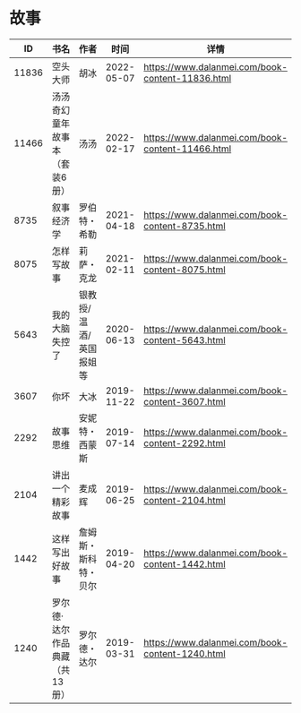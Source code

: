 # 故事

| ID | 书名 | 作者 | 时间 | 详情 | 下载页面 | EPUB下载链接 | MOBI下载链接 | AZW3下载链接 |
| --- | --- | --- | --- | --- | --- | --- | --- | --- |
| 11836 | 空头大师 | 胡冰 | 2022-05-07 | https://www.dalanmei.com/book-content-11836.html | https://www.dalanmei.com/download-book-11836.html | http://ct.dalanmei.com/f/31084289-578840941-8935c3 | http://ct.dalanmei.com/f/31084289-578844493-4293cd | http://ct.dalanmei.com/f/31084289-578843088-3aa308 |
| 11466 | 汤汤奇幻童年故事本（套装6册） | 汤汤 | 2022-02-17 | https://www.dalanmei.com/book-content-11466.html | https://www.dalanmei.com/download-book-11466.html | http://ct.dalanmei.com/f/31084289-570175515-fbf333 | http://ct.dalanmei.com/f/31084289-570301655-92b927 | http://ct.dalanmei.com/f/31084289-570371008-38a338 |
| 8735 | 叙事经济学 | 罗伯特・希勒 | 2021-04-18 | https://www.dalanmei.com/book-content-8735.html | https://www.dalanmei.com/download-book-8735.html | http://ct.dalanmei.com/f/31084289-571713575-754ee8 | http://ct.dalanmei.com/f/31084289-572114282-5b78b9 | http://ct.dalanmei.com/f/31084289-572128705-275ac6 |
| 8075 | 怎样写故事 | 莉萨・克龙 | 2021-02-11 | https://www.dalanmei.com/book-content-8075.html | https://www.dalanmei.com/download-book-8075.html | http://ct.dalanmei.com/f/31084289-571678384-d96fd8 | http://ct.dalanmei.com/f/31084289-572116114-6093da | http://ct.dalanmei.com/f/31084289-572157186-399703 |
| 5643 | 我的大脑失控了 | 银教授/温酒/英国报姐等 | 2020-06-13 | https://www.dalanmei.com/book-content-5643.html | https://www.dalanmei.com/download-book-5643.html | http://ct.dalanmei.com/f/31084289-571605725-c91ef1 | http://ct.dalanmei.com/f/31084289-571736731-a7ab63 | http://ct.dalanmei.com/f/31084289-571915332-305075 |
| 3607 | 你坏 | 大冰 | 2019-11-22 | https://www.dalanmei.com/book-content-3607.html | https://www.dalanmei.com/download-book-3607.html | http://ct.dalanmei.com/f/31084289-571551206-bc667e | http://ct.dalanmei.com/f/31084289-571863594-cf542a | http://ct.dalanmei.com/f/31084289-572068051-23b90f |
| 2292 | 故事思维 | 安妮特・西蒙斯 | 2019-07-14 | https://www.dalanmei.com/book-content-2292.html | https://www.dalanmei.com/download-book-2292.html | http://ct.dalanmei.com/f/31084289-571588240-68cc40 | http://ct.dalanmei.com/f/31084289-571738265-8ab374 | http://ct.dalanmei.com/f/31084289-571868623-b8a483 |
| 2104 | 讲出一个精彩故事 | 麦成辉 | 2019-06-25 | https://www.dalanmei.com/book-content-2104.html |  |  |  |  |
| 1442 | 这样写出好故事 | 詹姆斯・斯科特・贝尔 | 2019-04-20 | https://www.dalanmei.com/book-content-1442.html | https://www.dalanmei.com/download-book-1442.html | http://ct.dalanmei.com/f/31084289-571422073-3a6f91 | http://ct.dalanmei.com/f/31084289-571781427-848052 | http://ct.dalanmei.com/f/31084289-571881974-e1cb45 |
| 1240 | 罗尔德·达尔作品典藏（共13册） | 罗尔德・达尔 | 2019-03-31 | https://www.dalanmei.com/book-content-1240.html | https://www.dalanmei.com/download-book-1240.html | http://ct.dalanmei.com/f/31084289-571426348-aff489 | http://ct.dalanmei.com/f/31084289-571783470-e2e3d5 | http://ct.dalanmei.com/f/31084289-571884471-5af507 |
